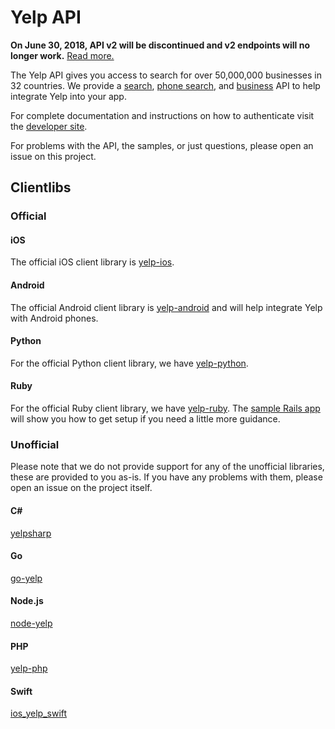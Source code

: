 # Yelp API

**On June 30, 2018, API v2 will be discontinued and v2 endpoints will no longer work.**
[Read more.](https://engineeringblog.yelp.com/2017/06/upcoming-deprecation-of-yelp-api-v2.html)

The Yelp API gives you access to search for over 50,000,000 businesses in 32 countries. We provide a [search](https://www.yelp.com/developers/documentation/v2/search_api), [phone search](https://www.yelp.com/developers/documentation/v2/phone_search), and [business](https://www.yelp.com/developers/documentation/v2/business) API to help integrate Yelp into your app.

For complete documentation and instructions on how to authenticate visit the [developer site](https://www.yelp.com/developers).

For problems with the API, the samples, or just questions, please open an issue on this project.

## Clientlibs

### Official

#### iOS
The official iOS client library is [yelp-ios](https://github.com/Yelp/yelp-ios).

#### Android
The official Android client library is [yelp-android](https://github.com/yelp/yelp-android) and will help integrate Yelp with Android phones.

#### Python

For the official Python client library, we have [yelp-python](https://github.com/yelp/yelp-python).

#### Ruby

For the official Ruby client library, we have [yelp-ruby](https://github.com/yelp/yelp-ruby). The [sample Rails app](https://github.com/yelp/yelp-rails-example) will show you how to get setup if you need a little more guidance.

### Unofficial

Please note that we do not provide support for any of the unofficial libraries, these are provided to you as-is. If you have any problems with them, please open an issue on the project itself.

#### C# ####

[yelpsharp](https://github.com/JustinBeckwith/yelpsharp)

#### Go

[go-yelp](https://github.com/JustinBeckwith/go-yelp)

#### Node.js

[node-yelp](https://github.com/olalonde/node-yelp)

#### PHP

[yelp-php](https://github.com/stevenmaguire/yelp-php)

#### Swift

[ios_yelp_swift](https://github.com/codepath/ios_yelp_swift)

